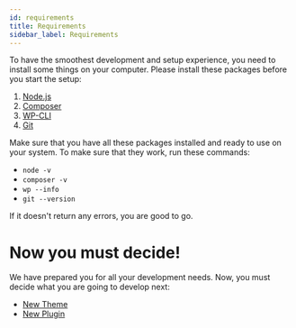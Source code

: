 ```yaml
---
id: requirements
title: Requirements
sidebar_label: Requirements
---
```


To have the smoothest development and setup experience, you need to install some things on your computer.
Please install these packages before you start the setup:

1. [Node.js](https://nodejs.org/en/)
2. [Composer](https://getcomposer.org/)
3. [WP-CLI](https://wp-cli.org/)
4. [Git](https://git-scm.com/)

Make sure that you have all these packages installed and ready to use on your system. To make sure that they work, run these commands:
- `node -v`
- `composer -v`
- `wp --info`
- `git --version`


If it doesn't return any errors, you are good to go.

# Now you must decide!

We have prepared you for all your development needs. Now, you must decide what you are going to develop next:
* [New Theme](theme)
* [New Plugin](plugin)
